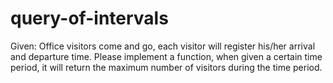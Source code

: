query-of-intervals
==================

Given: Office visitors come and go, each visitor will register his/her arrival and departure time. Please implement a function, when given a certain time period, it will return the maximum number of visitors during the time period.
